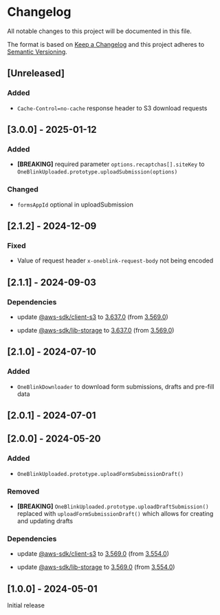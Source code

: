 # Changelog

All notable changes to this project will be documented in this file.

The format is based on [Keep a Changelog](http://keepachangelog.com/en/1.0.0/)
and this project adheres to [Semantic Versioning](http://semver.org/spec/v2.0.0.html).

## [Unreleased]

### Added

- `Cache-Control=no-cache` response header to S3 download requests

## [3.0.0] - 2025-01-12

### Added

- **[BREAKING]** required parameter `options.recaptchas[].siteKey` to `OneBlinkUploaded.prototype.uploadSubmission(options)`

### Changed

- `formsAppId` optional in uploadSubmission

## [2.1.2] - 2024-12-09

### Fixed

- Value of request header `x-oneblink-request-body` not being encoded

## [2.1.1] - 2024-09-03

### Dependencies

- update [@aws-sdk/client-s3](https://www.npmjs.com/package/@aws-sdk/client-s3) to [3.637.0](https://github.com/aws/aws-sdk-js-v3/releases/tag/v3.637.0) (from [3.569.0](https://github.com/aws/aws-sdk-js-v3/releases/tag/v3.569.0))

- update [@aws-sdk/lib-storage](https://www.npmjs.com/package/@aws-sdk/lib-storage) to [3.637.0](https://github.com/aws/aws-sdk-js-v3/releases/tag/v3.637.0) (from [3.569.0](https://github.com/aws/aws-sdk-js-v3/releases/tag/v3.569.0))

## [2.1.0] - 2024-07-10

### Added

- `OneBlinkDownloader` to download form submissions, drafts and pre-fill data

## [2.0.1] - 2024-07-01

## [2.0.0] - 2024-05-20

### Added

- `OneBlinkUploaded.prototype.uploadFormSubmissionDraft()`

### Removed

- **[BREAKING]** `OneBlinkUploaded.prototype.uploadDraftSubmission()` replaced with `uploadFormSubmissionDraft()` which allows for creating and updating drafts

### Dependencies

- update [@aws-sdk/client-s3](https://www.npmjs.com/package/@aws-sdk/client-s3) to [3.569.0](https://github.com/aws/aws-sdk-js-v3/blob/master/CHANGELOG.md) (from [3.554.0](https://github.com/aws/aws-sdk-js-v3/blob/master/CHANGELOG.md))

- update [@aws-sdk/lib-storage](https://www.npmjs.com/package/@aws-sdk/lib-storage) to [3.569.0](https://github.com/aws/aws-sdk-js-v3/blob/master/CHANGELOG.md) (from [3.554.0](https://github.com/aws/aws-sdk-js-v3/blob/master/CHANGELOG.md))

## [1.0.0] - 2024-05-01

Initial release
